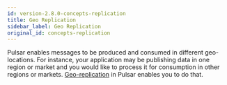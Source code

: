 ```yaml
---
id: version-2.8.0-concepts-replication
title: Geo Replication
sidebar_label: Geo Replication
original_id: concepts-replication
---
```


Pulsar enables messages to be produced and consumed in different geo-locations. For instance, your application may be publishing data in one region or market and you would like to process it for consumption in other regions or markets. [Geo-replication](administration-geo.md) in Pulsar enables you to do that.

